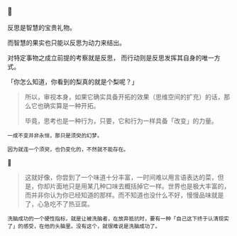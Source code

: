 ### 🏹

<!--
**yhm-amber/yhm-amber** is a ✨ _special_ ✨ repository because its `README.md` (this file) appears on your GitHub profile.

Here are some ideas to get you started:

- 🔭 I’m currently working on ...
- 🌱 I’m currently learning ...
- 👯 I’m looking to collaborate on ...
- 🤔 I’m looking for help with ...
- 💬 Ask me about ...
- 📫 How to reach me: ...
- 😄 Pronouns: ...
- ⚡ Fun fact: ...
-->



反思是智慧的宝贵礼物。

而智慧的果实也只能以反思为动力来结出。

对特定事物之成立前提的考察就是反思，
而行动则是反思发挥其自身的唯一方式。

「你怎么知道，你看到的梨真的就是个梨呢？」

> 所以，审视本身，如果它确实具备开拓的效果（思维空间的扩充）的话，那么它也确实算是一种开拓。
> 
> 毕竟，思考也是一种行为，只要，它和行为一样具备「改变」的力量。
> 

~~~
一成不变并非永恒，那只是须臾的幻梦。

因为就连一个须臾，也仍变化的，不然就不能存在。
~~~

🍐

> 这就好像，你尝到了一个味道十分丰富，一时间难以用言语表达的菜，但是，你却片面地只是用某几种口味去概括掉它一样。世界也是极大丰富的，而并非你认为你已经知道的那样。而不知道也没什么不好，慢慢品味就是了，心急吃不了热豆腐。
> 

~~~
洗脑成功的一个硬性指标，就是让被洗脑者，在放弃抵抗时，要有一种「自己这下终于认清现实了」的感受，在他的头脑里。没有这个，就很难说是洗脑成功了。
~~~

